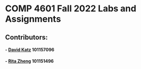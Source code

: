 # COMP 4601 Fall 2022 Labs and Assignments

## Contributors:

#### - [David Katz](https://github.com/D-Katz) 101157096

#### - [Rita Zheng](https://github.com/rit-zheng) 101151496
